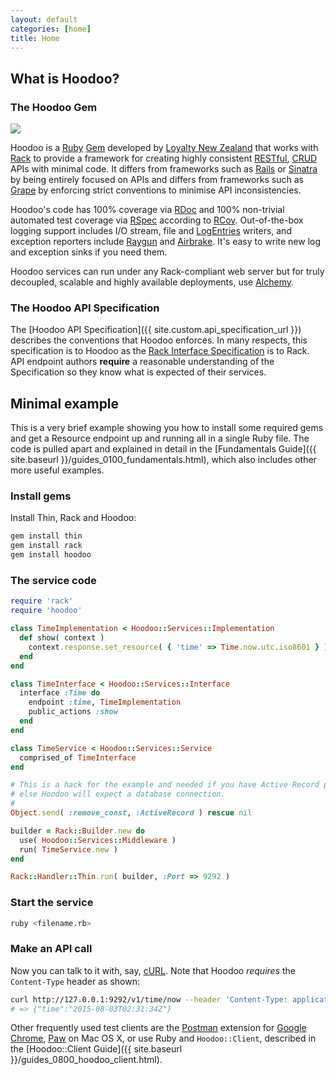 ```yaml
---
layout: default
categories: [home]
title: Home
---
```


## What is Hoodoo?

### The Hoodoo Gem

<img class="diagram" src="{{ site.baseurl }}/diagrams/stack.svg">

Hoodoo is a [Ruby](https://www.ruby-lang.org/) [Gem](https://www.ruby-lang.org/en/libraries/) developed by [Loyalty New Zealand](https://www.loyalty.co.nz) that works with [Rack](https://rack.github.io) to provide a framework for creating highly consistent [RESTful](https://www.wikipedia.org/wiki/Representational_state_transfer), [CRUD](https://www.wikipedia.org/wiki/Create,_read,_update_and_delete) APIs with minimal code. It differs from frameworks such as [Rails](http://rubyonrails.org) or [Sinatra](http://www.sinatrarb.com) by being entirely focused on APIs and differs from frameworks such as [Grape](https://intridea.github.io/grape/) by enforcing strict conventions to minimise API inconsistencies.

Hoodoo's code has 100% coverage via [RDoc](http://rdoc.rubyforge.org) and 100% non-trivial automated test coverage via [RSpec](http://rspec.info) according to [RCov](https://github.com/relevance/rcov). Out-of-the-box logging support includes I/O stream, file and [LogEntries](https://logentries.com/) writers, and exception reporters include [Raygun](https://raygun.io) and [Airbrake](https://airbrake.io). It's easy to write new log and exception sinks if you need them.

Hoodoo services can run under any Rack-compliant web server but for truly decoupled, scalable and highly available deployments, use [Alchemy](https://github.com/LoyaltyNZ/alchemy-framework/).

### The Hoodoo API Specification

The [Hoodoo API Specification]({{ site.custom.api_specification_url }}) describes the conventions that Hoodoo enforces. In many respects, this specification is to Hoodoo as the [Rack Interface Specification](http://www.rubydoc.info/github/rack/rack/master/file/SPEC) is to Rack. API endpoint authors **require** a reasonable understanding of the Specification so they know what is expected of their services.



## Minimal example

This is a very brief example showing you how to install some required gems and get a Resource endpoint up and running all in a single Ruby file. The code is pulled apart and explained in detail in the [Fundamentals Guide]({{ site.baseurl }}/guides_0100_fundamentals.html), which also includes other more useful examples.

### Install gems

Install Thin, Rack and Hoodoo:

```sh
gem install thin
gem install rack
gem install hoodoo
```

### The service code

```ruby
require 'rack'
require 'hoodoo'

class TimeImplementation < Hoodoo::Services::Implementation
  def show( context )
    context.response.set_resource( { 'time' => Time.now.utc.iso8601 } )
  end
end

class TimeInterface < Hoodoo::Services::Interface
  interface :Time do
    endpoint :time, TimeImplementation
    public_actions :show
  end
end

class TimeService < Hoodoo::Services::Service
  comprised_of TimeInterface
end

# This is a hack for the example and needed if you have Active Record present,
# else Hoodoo will expect a database connection.
#
Object.send( :remove_const, :ActiveRecord ) rescue nil

builder = Rack::Builder.new do
  use( Hoodoo::Services::Middleware )
  run( TimeService.new )
end

Rack::Handler::Thin.run( builder, :Port => 9292 )
```

### Start the service

```sh
ruby <filename.rb>
```

### Make an API call

Now you can talk to it with, say, [cURL](http://curl.haxx.se). Note that Hoodoo _requires_ the `Content-Type` header as shown:

```sh
curl http://127.0.0.1:9292/v1/time/now --header 'Content-Type: application/json; charset=utf-8'
# => {"time":"2015-08-03T02:31:34Z"}
```

Other frequently used test clients are the [Postman](https://www.getpostman.com) extension for [Google Chrome](https://chrome.google.com), [Paw](https://luckymarmot.com/paw) on Mac OS X, or use Ruby and <code>Hoodoo::Client</code>, described in the [Hoodoo::Client Guide]({{ site.baseurl }}/guides_0800_hoodoo_client.html).